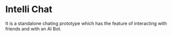 # Intelli Chat
It is a standalone chating prototype which has the feature of interacting with friends and with an AI Bot.
